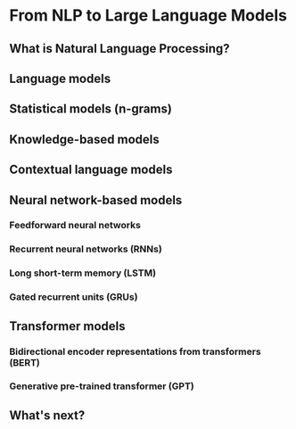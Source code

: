 # From NLP to Large Language Models


## What is Natural Language Processing?


## Language models


## Statistical models (n-grams)


## Knowledge-based models


## Contextual language models


## Neural network-based models


### Feedforward neural networks


### Recurrent neural networks (RNNs)

  
### Long short-term memory (LSTM)


### Gated recurrent units (GRUs)


## Transformer models


### Bidirectional encoder representations from transformers (BERT)


### Generative pre-trained transformer (GPT)


## What's next?